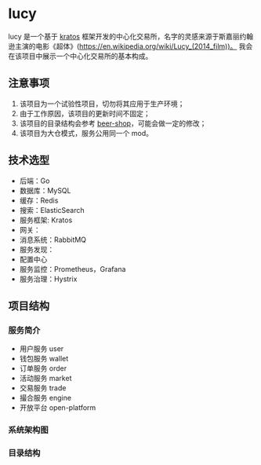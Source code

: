 # lucy

lucy 是一个基于 [kratos](https://github.com/go-kratos/kratos) 框架开发的中心化交易所，名字的灵感来源于斯嘉丽约翰逊主演的电影《超体》(https://en.wikipedia.org/wiki/Lucy_(2014_film))。
我会在该项目中展示一个中心化交易所的基本构成。

## 注意事项
1. 该项目为一个试验性项目，切勿将其应用于生产环境；
2. 由于工作原因，该项目的更新时间不固定；
3. 该项目的目录结构会参考 [beer-shop](https://github.com/go-kratos/beer-shop)，可能会做一定的修改；
4. 该项目为大仓模式，服务公用同一个 mod。

## 技术选型


* 后端：Go
* 数据库：MySQL
* 缓存：Redis
* 搜索：ElasticSearch
* 服务框架: Kratos
* 网关：
* 消息系统：RabbitMQ
* 服务发现：
* 配置中心
* 服务监控：Prometheus，Grafana
* 服务治理：Hystrix


## 项目结构
### 服务简介
- 用户服务 user
- 钱包服务 wallet
- 订单服务 order
- 活动服务 market
- 交易服务 trade
- 撮合服务 engine
- 开放平台 open-platform


### 系统架构图

### 目录结构


